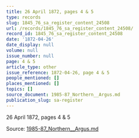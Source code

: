 ```yaml
---
title: 26 April 1872, pages 4 & 5
type: records
slug: 1845_76_sa_register_content_24508
url: /records/1845_76_sa_register_content_24508/
record_id: 1845_76_sa_register_content_24508
date: '1872-04-26'
date_display: null
volume: null
issue_number: null
page: 4 & 5
article_type: other
issue_reference: 1872-04-26, page 4 & 5
people_mentioned: []
places_mentioned: []
topics: []
source_document: 1985-87_Northern__Argus.md
publication_slug: sa-register
---
```


26 April 1872, pages 4 & 5

Source: [1985-87_Northern__Argus.md](/downloads/markdown/1985-87_Northern__Argus.md)
